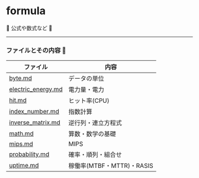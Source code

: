 # formula

:dog: 公式や数式など :dog:

---

### ファイルとその内容 :dog:

| ファイル                                 | 内容                      |
|------------------------------------------|---------------------------|
| [byte.md](byte.md)                       | データの単位              |
| [electric_energy.md](electric_energy.md) | 電力量・電力              |
| [hit.md](hit.md)                         | ヒット率(CPU)             |
| [index_number.md](index_number.md)       | 指数計算                  |
| [inverse_matrix.md](inverse_matrix.md)   | 逆行列・連立方程式        |
| [math.md](math.md)                       | 算数・数学の基礎          |
| [mips.md](mips.md)                       | MIPS                      |
| [probability.md](probability.md)         | 確率・順列・組合せ        |
| [uptime.md](uptime.md)                   | 稼働率(MTBF・MTTR)・RASIS |

